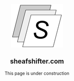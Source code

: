 
<body>
  <div style="text-align:center"></div>
  <div style="text-align:center">
    <img src="images/S-Shift.png" alt="sheafshifter logo">
    <h2>sheafshifter.com</h2>
    <p>This page is under construction</p>
  </div>
</body>
